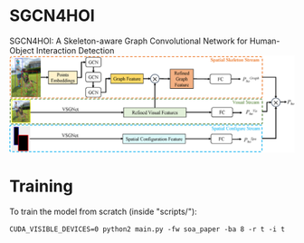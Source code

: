 # SGCN4HOI
SGCN4HOI: A Skeleton-aware Graph Convolutional Network for Human-Object Interaction Detection
![Image text](https://github.com/zhumanli/SGCN4HOI/blob/main/framework.png)
# Training 
To train the model from scratch (inside "scripts/"):
```
CUDA_VISIBLE_DEVICES=0 python2 main.py -fw soa_paper -ba 8 -r t -i t
```
